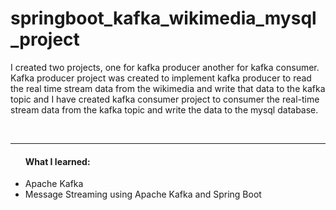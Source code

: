 # springboot_kafka_wikimedia_mysql_project

<p>I created two projects, one for kafka producer another for kafka consumer. 
Kafka producer project was created to implement kafka producer to read the real time stream data from the wikimedia
and write that data to the kafka topic 
and I have created kafka consumer project to consumer the real-time stream data from the kafka topic and write the data to the mysql database.</p><br/>

<hr/>
<ul><h4>What I learned:</h4>
<li>Apache Kafka</li>
<li>Message Streaming using Apache Kafka and Spring Boot</li>
</ul>
